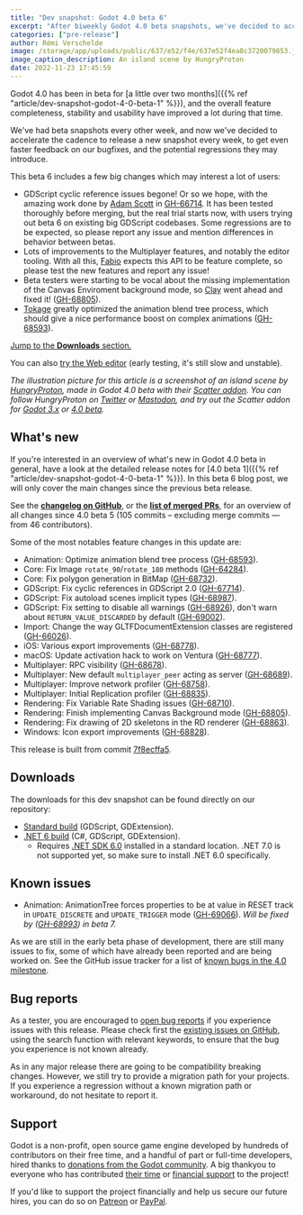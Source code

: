 ```yaml
---
title: "Dev snapshot: Godot 4.0 beta 6"
excerpt: "After biweekly Godot 4.0 beta snapshots, we've decided to accelerate the cadence to release a new snapshot every week, to get even faster feedback on our bugfixes and potential regressions. Beta 6 fixes infamous issues around cyclic dependencies in GDScript, as well as other nice goodies!"
categories: ["pre-release"]
author: Rémi Verschelde
image: /storage/app/uploads/public/637/e52/f4e/637e52f4ea8c3720079853.jpg
image_caption_description: An island scene by HungryProton
date: 2022-11-23 17:45:59
---
```


Godot 4.0 has been in beta for [a little over two months]({{% ref "article/dev-snapshot-godot-4-0-beta-1" %}}), and the overall feature completeness, stability and usability have improved a lot during that time.

We've had beta snapshots every other week, and now we've decided to accelerate the cadence to release a new snapshot every week, to get even faster feedback on our bugfixes, and the potential regressions they may introduce.

This beta 6 includes a few big changes which may interest a lot of users:

- GDScript cyclic reference issues begone! Or so we hope, with the amazing work done by [Adam Scott](https://github.com/adamscott/) in [GH-66714](https://github.com/godotengine/godot/pull/67714). It has been tested thoroughly before merging, but the real trial starts now, with users trying out beta 6 on existing big GDScript codebases. Some regressions are to be expected, so please report any issue and mention differences in behavior between betas.
- Lots of improvements to the Multiplayer features, and notably the editor tooling. With all this, [Fabio](https://github.com/Faless/) expects this API to be feature complete, so please test the new features and report any issue!
- Beta testers were starting to be vocal about the missing implementation of the Canvas Enviroment background mode, so [Clay](https://github.com/clayjohn/) went ahead and fixed it! ([GH-68805](https://github.com/godotengine/godot/pull/68805)).
- [Tokage](https://github.com/TokageItLab) greatly optimized the animation blend tree process, which should give a nice performance boost on complex animations ([GH-68593](https://github.com/godotengine/godot/pull/68593)).

[Jump to the **Downloads** section.](#downloads)

You can also [try the Web editor](https://editor.godotengine.org/releases/4.0.beta6/godot.editor.html) (early testing, it's still slow and unstable).

*The illustration picture for this article is a screenshot of an island scene by [HungryProton](https://twitter.com/HungryProton), made in Godot 4.0 beta with their [Scatter addon](https://github.com/HungryProton/scatter/tree/v4). You can follow HungryProton on [Twitter](https://twitter.com/HungryProton) or [Mastodon](https://mastodon.gamedev.place/@HungryProton), and try out the Scatter addon for [Godot 3.x](https://github.com/HungryProton/scatter) or [4.0 beta](https://github.com/HungryProton/scatter/tree/v4).*

## What's new

If you're interested in an overview of what's new in Godot 4.0 beta in general, have a look at the detailed release notes for [4.0 beta 1]({{% ref "article/dev-snapshot-godot-4-0-beta-1" %}}). In this beta 6 blog post, we will only cover the main changes since the previous beta release.

See the [**changelog on GitHub**](https://github.com/godotengine/godot/compare/89a33d28f00fec579184fb7193790d40aa09b45b...7f8ecffa56834dce3ccbd736738b613d51133dea), or the [**list of merged PRs**](https://github.com/godotengine/godot/pulls?q=is%3Apr+merged%3A2022-11-16..2022-11-22+is%3Amerged+sort%3Acreated-asc+milestone%3A4.0), for an overview of all changes since 4.0 beta 5 (105 commits – excluding merge commits ― from 46 contributors).

Some of the most notables feature changes in this update are:

- Animation: Optimize animation blend tree process ([GH-68593](https://github.com/godotengine/godot/pull/68593)).
- Core: Fix Image `rotate_90`/`rotate_180` methods ([GH-64284](https://github.com/godotengine/godot/pull/64284)).
- Core: Fix polygon generation in BitMap ([GH-68732](https://github.com/godotengine/godot/pull/68732)).
- GDScript: Fix cyclic references in GDScript 2.0 ([GH-67714](https://github.com/godotengine/godot/pull/67714)).
- GDScript: Fix autoload scenes implicit types ([GH-68987](https://github.com/godotengine/godot/pull/68987)).
- GDScript: Fix setting to disable all warnings ([GH-68926](https://github.com/godotengine/godot/pull/68926)), don't warn about `RETURN_VALUE_DISCARDED` by default ([GH-69002](https://github.com/godotengine/godot/pull/69002)).
- Import: Change the way GLTFDocumentExtension classes are registered ([GH-66026](https://github.com/godotengine/godot/pull/66026)).
- iOS: Various export improvements ([GH-68778](https://github.com/godotengine/godot/pull/68778)).
- macOS: Update activation hack to work on Ventura ([GH-68777](https://github.com/godotengine/godot/pull/68777)).
- Multiplayer: RPC visibility ([GH-68678](https://github.com/godotengine/godot/pull/68678)).
- Multiplayer: New default `multiplayer_peer` acting as server ([GH-68689](https://github.com/godotengine/godot/pull/68689)).
- Multiplayer: Improve network profiler ([GH-68758](https://github.com/godotengine/godot/pull/68758)).
- Multiplayer: Initial Replication profiler ([GH-68835](https://github.com/godotengine/godot/pull/68835)).
- Rendering: Fix Variable Rate Shading issues ([GH-68710](https://github.com/godotengine/godot/pull/68710)).
- Rendering: Finish implementing Canvas Background mode ([GH-68805](https://github.com/godotengine/godot/pull/68805)).
- Rendering: Fix drawing of 2D skeletons in the RD renderer ([GH-68863](https://github.com/godotengine/godot/pull/68863)).
- Windows: Icon export improvements ([GH-68828](https://github.com/godotengine/godot/pull/68828)).

This release is built from commit [7f8ecffa5](https://github.com/godotengine/godot/commit/7f8ecffa56834dce3ccbd736738b613d51133dea).

<a id="downloads"></a>
## Downloads

The downloads for this dev snapshot can be found directly on our repository:

* [Standard build](https://downloads.tuxfamily.org/godotengine/4.0/beta6/) (GDScript, GDExtension).
* [.NET 6 build](https://downloads.tuxfamily.org/godotengine/4.0/beta6/mono) (C#, GDScript, GDExtension).
  - Requires [.NET SDK 6.0](https://dotnet.microsoft.com/en-us/download/dotnet/6.0) installed in a standard location. .NET 7.0 is not supported yet, so make sure to install .NET 6.0 specifically.

## Known issues

* Animation: AnimationTree forces properties to be at value in RESET track in `UPDATE_DISCRETE` and `UPDATE_TRIGGER` mode ([GH-69066](https://github.com/godotengine/godot/pull/69066)). *Will be fixed by ([GH-68993](https://github.com/godotengine/godot/pull/68993)) in beta 7.*

As we are still in the early beta phase of development, there are still many issues to fix, some of which have already been reported and are being worked on. See the GitHub issue tracker for a list of [known bugs in the 4.0 milestone](https://github.com/godotengine/godot/issues?q=is%3Aissue+is%3Aopen+milestone%3A4.0+label%3Abug+).

## Bug reports

As a tester, you are encouraged to [open bug reports](https://github.com/godotengine/godot/issues) if you experience issues with this release. Please check first the [existing issues on GitHub](https://github.com/godotengine/godot/issues), using the search function with relevant keywords, to ensure that the bug you experience is not known already.

As in any major release there are going to be compatibility breaking changes. However, we still try to provide a migration path for your projects. If you experience a regression without a known migration path or workaround, do not hesitate to report it.

## Support

Godot is a non-profit, open source game engine developed by hundreds of contributors on their free time, and a handful of part or full-time developers, hired thanks to [donations from the Godot community](https://godotengine.org/donate). A big thankyou to everyone who has contributed [their time](https://github.com/godotengine/godot/blob/master/AUTHORS.md) or [financial support](https://github.com/godotengine/godot/blob/master/DONORS.md) to the project!

If you'd like to support the project financially and help us secure our future hires, you can do so on [Patreon](https://www.patreon.com/godotengine) or [PayPal](https://godotengine.org/donate).
